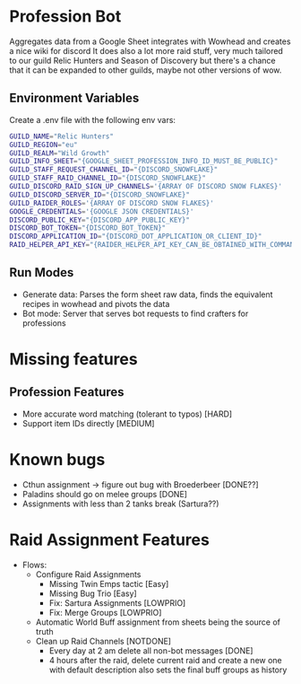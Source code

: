 # Profession Bot

Aggregates data from a Google Sheet integrates with Wowhead and creates a nice wiki for discord
It does also a lot more raid stuff, very much tailored to our guild Relic Hunters and Season of Discovery but there's
a chance that it can be expanded to other guilds, maybe not other versions of wow.

## Environment Variables

Create a .env file with the following env vars:

```sh
GUILD_NAME="Relic Hunters"
GUILD_REGION="eu"
GUILD_REALM="Wild Growth"
GUILD_INFO_SHEET="{GOOGLE_SHEET_PROFESSION_INFO_ID_MUST_BE_PUBLIC}"
GUILD_STAFF_REQUEST_CHANNEL_ID="{DISCORD_SNOWFLAKE}"
GUILD_STAFF_RAID_CHANNEL_ID="{DISCORD_SNOWFLAKE}"
GUILD_DISCORD_RAID_SIGN_UP_CHANNELS='{ARRAY OF DISCORD SNOW FLAKES}'
GUILD_DISCORD_SERVER_ID="{DISCORD_SNOWFLAKE}"
GUILD_RAIDER_ROLES='{ARRAY OF DISCORD SNOW FLAKES}'
GOOGLE_CREDENTIALS='{GOOGLE JSON CREDENTIALS}'
DISCORD_PUBLIC_KEY="{DISCORD_APP_PUBLIC_KEY}"
DISCORD_BOT_TOKEN="{DISCORD_BOT_TOKEN}"
DISCORD_APPLICATION_ID="{DISCORD_DOT_APPLICATION_OR_CLIENT_ID}"
RAID_HELPER_API_KEY="{RAIDER_HELPER_API_KEY_CAN_BE_OBTAINED_WITH_COMMAND_ON_DISC_SERVER}"
```

## Run Modes

- Generate data: Parses the form sheet raw data, finds the equivalent recipes in wowhead and pivots the data
- Bot mode: Server that serves bot requests to find crafters for professions

# Missing features

## Profession Features
- More accurate word matching (tolerant to typos) [HARD]
- Support item IDs directly [MEDIUM]

# Known bugs
- Cthun assignment -> figure out bug with Broederbeer [DONE??]
- Paladins should go on melee groups [DONE]
- Assignments with less than 2 tanks break (Sartura??)

# Raid Assignment Features
- Flows:
    - Configure Raid Assignments
        - Missing Twin Emps tactic [Easy]
        - Missing Bug Trio [Easy]
        - Fix: Sartura Assignments [LOWPRIO]
        - Fix: Merge Groups [LOWPRIO]
    - Automatic World Buff assignment from sheets being the source of truth
    - Clean up Raid Channels [NOTDONE]
        - Every day at 2 am delete all non-bot messages [DONE]
        - 4 hours after the raid, delete current raid and create a new one with default description also sets the final buff groups as history
